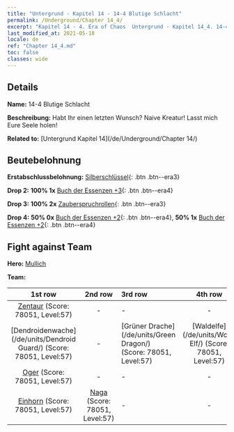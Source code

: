```yaml
---
title: "Untergrund - Kapitel 14 - 14-4 Blutige Schlacht"
permalink: /Underground/Chapter 14_4/
excerpt: "Kapitel 14 - 4. Era of Chaos  Untergrund - Kapitel 14_4. 14-4 Blutige Schlacht"
last_modified_at: 2021-05-18
locale: de
ref: "Chapter 14_4.md"
toc: false
classes: wide
---
```


## Details

 **Name:** 14-4 Blutige Schlacht

 **Beschreibung:** Habt Ihr einen letzten Wunsch? Naive Kreatur! Lasst mich Eure Seele holen!

 **Related to:** [Untergrund Kapitel 14](/de/Underground/Chapter 14/)

## Beutebelohnung

 **Erstabschlussbelohnung:** [Silberschlüssel](/ItemsDE/con_693/){: .btn .btn--era3}

 **Drop 2:** **100% 1x** [Buch der Essenzen +3](/ItemsDE/mat_60/){: .btn .btn--era4}

 **Drop 3:** **100% 2x** [Zauberspruchrollen](/ItemsDE/con_694/){: .btn .btn--era3}

 **Drop 4:** **50% 0x** [Buch der Essenzen +2](/ItemsDE/mat_53/){: .btn .btn--era4}, **50% 1x** [Buch der Essenzen +2](/ItemsDE/mat_53/){: .btn .btn--era4}


## Fight against Team
 **Hero:** [Mullich](/de/heroes/Mullich/)

 **Team:**


  | 1st row | 2nd row | 3rd row | 4th row |
  |:----:|:----:|:----|:----:|
  | [Zentaur](/de/units/Centaur/) (Score: 78051, Level:57)  | - | - | - |
  | [Dendroidenwache](/de/units/Dendroid Guard/) (Score: 78051, Level:57)  | - | [Grüner Drache](/de/units/Green Dragon/) (Score: 78051, Level:57)  | [Waldelfe](/de/units/Wood Elf/) (Score: 78051, Level:57)  |
  | [Oger](/de/units/Ogre/) (Score: 78051, Level:57)  | - | - | - |
  | [Einhorn](/de/units/Unicorn/) (Score: 78051, Level:57)  | [Naga](/de/units/Naga/) (Score: 78051, Level:57)  | - | - |


